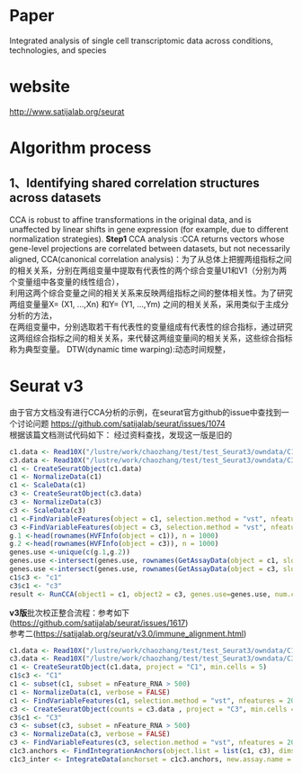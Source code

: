 # Paper 
Integrated analysis of single cell transcriptomic data across conditions, technologies, and species  
# website  
http://www.satijalab.org/seurat   
# **Algorithm process**   
## 1、Identifying shared correlation structures across datasets    
CCA is robust to affine transformations in the original data, and is unaffected by linear shifts in gene expression (for example, due to different normalization strategies). 
**Step1** CCA analysis :CCA returns vectors whose gene-level projections are correlated between datasets, but not necessarily aligned,
CCA(canonical correlation analysis)：为了从总体上把握两组指标之间的相关关系，分别在两组变量中提取有代表性的两个综合变量U1和V1（分别为两个变量组中各变量的线性组合），  
利用这两个综合变量之间的相关关系来反映两组指标之间的整体相关性。为了研究两组变量量X= (X1, ...,Xn) 和Y= (Y1, ...,Ym) 之间的相关关系，采用类似于主成分分析的方法，   
在两组变量中，分别选取若干有代表性的变量组成有代表性的综合指标，通过研究这两组综合指标之间的相关关系，来代替这两组变量间的相关关系，这些综合指标称为典型变量。
DTW(dynamic time warping):动态时间规整，  

# Seurat  v3   
由于官方文档没有进行CCA分析的示例，在seurat官方github的issue中查找到一个讨论问题
https://github.com/satijalab/seurat/issues/1074  
根据该篇文档测试代码如下：
经过资料查找，发现这一版是旧的
```R   
c1.data <- Read10X("/lustre/work/chaozhang/test/test_Seurat3/owndata/C1")
c3.data <- Read10X("/lustre/work/chaozhang/test/test_Seurat3/owndata/C3")
c1 <- CreateSeuratObject(c1.data)
c1 <- NormalizeData(c1)
c1 <- ScaleData(c1)
c3 <- CreateSeuratObject(c3.data)
c3 <- NormalizeData(c3)
c3 <- ScaleData(c3)
c1 <-FindVariableFeatures(object = c1, selection.method = "vst", nfeatures = 1000)
c3 <-FindVariableFeatures(object = c3, selection.method = "vst", nfeatures = 1000)
g.1 <-head(rownames(HVFInfo(object = c1)), n = 1000)
g.2 <-head(rownames(HVFInfo(object = c3)), n = 1000)
genes.use <-unique(c(g.1,g.2))
genes.use <-intersect(genes.use, rownames(GetAssayData(object = c1, slot = "scale.data")))
genes.use <-intersect(genes.use, rownames(GetAssayData(object = c3, slot = "scale.data")))
c1$c3 <- "c1"
c3$c1 <- "c3"
result <- RunCCA(object1 = c1, object2 = c3, genes.use=genes.use, num.cc = 30, add.cell.id1='c1', add.cell.id2='c3')
```
**v3版**批次校正整合流程：参考如下(https://github.com/satijalab/seurat/issues/1617)  
参考二(https://satijalab.org/seurat/v3.0/immune_alignment.html)
```R 
c1.data <- Read10X("/lustre/work/chaozhang/test/test_Seurat3/owndata/C1" )
c3.data <- Read10X("/lustre/work/chaozhang/test/test_Seurat3/owndata/C3" )
c1 <- CreateSeuratObject(c1.data, project = "C1", min.cells = 5)
c1$c3 <- "C1"
c1 <- subset(c1, subset = nFeature_RNA > 500)
c1 <- NormalizeData(c1, verbose = FALSE)
c1 <- FindVariableFeatures(c1, selection.method = "vst", nfeatures = 2000)
c3 <- CreateSeuratObject(counts = c3.data , project = "C3", min.cells = 5)
c3$c1 <- "C3"
c3 <- subset(c3, subset = nFeature_RNA > 500)
c3 <- NormalizeData(c3, verbose = FALSE)
c3 <- FindVariableFeatures(c3, selection.method = "vst", nfeatures = 2000)
c1c3.anchors <- FindIntegrationAnchors(object.list = list(c1, c3), dims = 1:20)
c1c3_inter <- IntegrateData(anchorset = c1c3.anchors, new.assay.name = "integrated", dims = 1:20)

```
